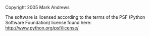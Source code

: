 Copyright 2005 Mark Andrews

The software is licensed according to the terms of the PSF (Python Software Foundation) license found here: http://www.python.org/psf/license/
